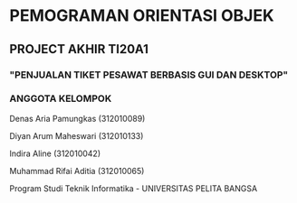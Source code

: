 # PEMOGRAMAN ORIENTASI OBJEK

## PROJECT AKHIR TI20A1 
### "PENJUALAN TIKET PESAWAT BERBASIS GUI DAN DESKTOP"


### ANGGOTA KELOMPOK 

Denas Aria Pamungkas  (312010089)

Diyan Arum Maheswari  (312010133)

Indira Aline          (312010042)

Muhammad Rifai Aditia (312010065)




Program Studi Teknik Informatika - UNIVERSITAS PELITA BANGSA
